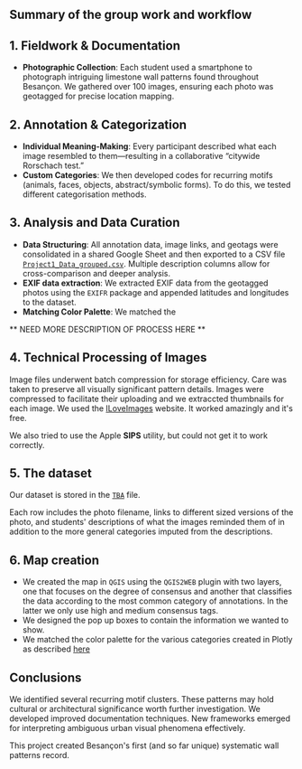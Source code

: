 
## Summary of the group work and workflow 

## 1. Fieldwork & Documentation

- **Photographic Collection**: Each student used a smartphone to photograph intriguing limestone wall patterns found throughout Besançon. We gathered over 100 images, ensuring each photo was geotagged for precise location mapping.

## 2. Annotation & Categorization

- **Individual Meaning-Making**: Every participant described what each image resembled to them—resulting in a collaborative “citywide Rorschach test.”
- **Custom Categories**: We then developed codes for recurring motifs (animals, faces, objects, abstract/symbolic forms). To do this, we tested different categorisation methods.

## 3. Analysis and Data Curation

- **Data Structuring**: All annotation data, image links, and geotags were consolidated in a shared Google Sheet and then exported to a CSV file [`Project1_Data_grouped.csv`](https://github.com/Mapping-Aficionados/GroupPresentation/blob/main/Project1_Data_grouped.csv). Multiple description columns allow for cross-comparison and deeper analysis.
- **EXIF data extraction**: We extracted EXIF data from the geotagged photos using the `EXIFR` package and appended latitudes and longitudes to the dataset.
- **Matching Color Palette**: We matched the 

** NEED MORE DESCRIPTION OF PROCESS HERE **

## 4. Technical Processing of Images  
Image files underwent batch compression for storage efficiency. Care was taken to preserve all visually significant pattern details. Images were compressed to facilitate their uploading and we extraccted thumbnails for each image. We used the [ILoveImages](https://www.iloveimg.com/) website. It worked amazingly and it's free.

We also tried to use the Apple **SIPS** utility, but could not get it to work correctly.

## 5. The dataset

Our dataset is stored in the [`TBA`](https://github.com/Mapping-Aficionados/GroupPresentation/blob/main/data/***.csv) file.

Each row includes the photo filename, links to different sized versions of the photo, and students' descriptions of what the images reminded them of in addition to the more general categories imputed from the descriptions.

## 6. Map creation 

- We created the map in `QGIS` using the `QGIS2WEB` plugin with two layers, one that focuses on the degree of consensus and another that classifies the data according to the most common category of annotations. In the latter we only use high and medium consensus tags. 
- We designed the pop up boxes to contain the information we wanted to show.
- We matched the color palette for the various categories created in Plotly as described [here](https://mapping-aficionados.github.io/GroupPresentation/Methodology-Clustering.html) 

## Conclusions  
We identified several recurring motif clusters. These patterns may hold cultural or architectural significance worth further investigation. We developed improved documentation techniques. New frameworks emerged for interpreting ambiguous urban visual phenomena effectively.  

This project created Besançon's first (and so far unique) systematic wall patterns record.
